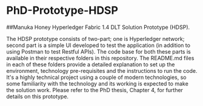 # PhD-Prototype-HDSP

##Manuka Honey Hyperledger Fabric 1.4 DLT Solution Prototype (HDSP).

  The HDSP prototype consists of two-part; one is Hyperledger network; second part is a simple UI developed 
  to test the application (in addition to using Postman to test Restful APIs). The code base for both these parts is 
  available in their respective folders in this repository. The README.md files in each of these folders provide a detailed explanation to
  set up the environment, technology pre-requisites and the instructions to run the code. It's a highly technical project using a couple
  of modern technologies, so some familiarity with the technology and its working is expected to make the solution work. 
  Please refer to the PhD thesis, Chapter 4, for further details on this prototype.

